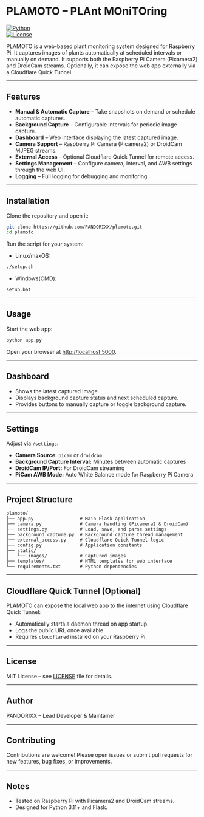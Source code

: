 # PLAMOTO – PLAnt MOniTOring

[![Python](https://img.shields.io/badge/python-3.11-blue)](https://www.python.org/)  
[![License](https://img.shields.io/badge/license-MIT-green)](LICENSE)

PLAMOTO is a web-based plant monitoring system designed for Raspberry Pi. It captures images of plants automatically at scheduled intervals or manually on demand. It supports both the Raspberry Pi Camera (Picamera2) and DroidCam streams. Optionally, it can expose the web app externally via a Cloudflare Quick Tunnel.

---

## Features

- **Manual & Automatic Capture** – Take snapshots on demand or schedule automatic captures.
- **Background Capture** – Configurable intervals for periodic image capture.
- **Dashboard** – Web interface displaying the latest captured image.
- **Camera Support** – Raspberry Pi Camera (Picamera2) or DroidCam MJPEG streams.
- **External Access** – Optional Cloudflare Quick Tunnel for remote access.
- **Settings Management** – Configure camera, interval, and AWB settings through the web UI.
- **Logging** – Full logging for debugging and monitoring.

---

## Installation

Clone the repository and open it:

```bash
git clone https://github.com/PANDORIXX/plamoto.git
cd plamoto
```

Run the script for your system:
- Linux/maxOS: 
```bash
./setup.sh
```
- Windows(CMD): 
```bat
setup.bat
```

---

## Usage

Start the web app:

```bash
python app.py
```

Open your browser at [http://localhost:5000](http://localhost:5000).

---

## Dashboard

- Shows the latest captured image.
- Displays background capture status and next scheduled capture.
- Provides buttons to manually capture or toggle background capture.

---

## Settings

Adjust via `/settings`:

- **Camera Source:** `picam` or `droidcam`
- **Background Capture Interval:** Minutes between automatic captures
- **DroidCam IP/Port:** For DroidCam streaming
- **PiCam AWB Mode:** Auto White Balance mode for Raspberry Pi Camera

---

## Project Structure

```
plamoto/
├── app.py                 # Main Flask application
├── camera.py              # Camera handling (Picamera2 & DroidCam)
├── settings.py            # Load, save, and parse settings
├── background_capture.py  # Background capture thread management
├── external_access.py     # Cloudflare Quick Tunnel logic
├── config.py              # Application constants
├── static/
│   └── images/            # Captured images
├── templates/             # HTML templates for web interface
└── requirements.txt       # Python dependencies
```

---

## Cloudflare Quick Tunnel (Optional)

PLAMOTO can expose the local web app to the internet using Cloudflare Quick Tunnel:

- Automatically starts a daemon thread on app startup.
- Logs the public URL once available.
- Requires `cloudflared` installed on your Raspberry Pi.

---

## License

MIT License – see [LICENSE](LICENSE) file for details.

---

## Author

PANDORIXX – Lead Developer & Maintainer

---

## Contributing

Contributions are welcome! Please open issues or submit pull requests for new features, bug fixes, or improvements.

---

## Notes

- Tested on Raspberry Pi with Picamera2 and DroidCam streams.
- Designed for Python 3.11+ and Flask.
